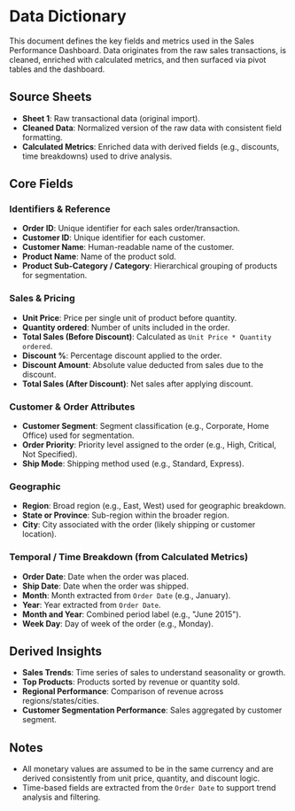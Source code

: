 # Data Dictionary

This document defines the key fields and metrics used in the Sales Performance Dashboard. Data originates from the raw sales transactions, is cleaned, enriched with calculated metrics, and then surfaced via pivot tables and the dashboard.

## Source Sheets
- **Sheet 1**: Raw transactional data (original import).  
- **Cleaned Data**: Normalized version of the raw data with consistent field formatting.  
- **Calculated Metrics**: Enriched data with derived fields (e.g., discounts, time breakdowns) used to drive analysis.

## Core Fields

### Identifiers & Reference
- **Order ID**: Unique identifier for each sales order/transaction.  
- **Customer ID**: Unique identifier for each customer.  
- **Customer Name**: Human-readable name of the customer.  
- **Product Name**: Name of the product sold.  
- **Product Sub-Category / Category**: Hierarchical grouping of products for segmentation.

### Sales & Pricing
- **Unit Price**: Price per single unit of product before quantity.  
- **Quantity ordered**: Number of units included in the order.  
- **Total Sales (Before Discount)**: Calculated as `Unit Price * Quantity ordered`.  
- **Discount %**: Percentage discount applied to the order.  
- **Discount Amount**: Absolute value deducted from sales due to the discount.  
- **Total Sales (After Discount)**: Net sales after applying discount.  

### Customer & Order Attributes
- **Customer Segment**: Segment classification (e.g., Corporate, Home Office) used for segmentation.  
- **Order Priority**: Priority level assigned to the order (e.g., High, Critical, Not Specified).  
- **Ship Mode**: Shipping method used (e.g., Standard, Express).

### Geographic
- **Region**: Broad region (e.g., East, West) used for geographic breakdown.  
- **State or Province**: Sub-region within the broader region.  
- **City**: City associated with the order (likely shipping or customer location).

### Temporal / Time Breakdown (from Calculated Metrics)
- **Order Date**: Date when the order was placed.  
- **Ship Date**: Date when the order was shipped.  
- **Month**: Month extracted from `Order Date` (e.g., January).  
- **Year**: Year extracted from `Order Date`.  
- **Month and Year**: Combined period label (e.g., "June 2015").  
- **Week Day**: Day of week of the order (e.g., Monday).

## Derived Insights
- **Sales Trends**: Time series of sales to understand seasonality or growth.  
- **Top Products**: Products sorted by revenue or quantity sold.  
- **Regional Performance**: Comparison of revenue across regions/states/cities.  
- **Customer Segmentation Performance**: Sales aggregated by customer segment.

## Notes
- All monetary values are assumed to be in the same currency and are derived consistently from unit price, quantity, and discount logic.  
- Time-based fields are extracted from the `Order Date` to support trend analysis and filtering.

